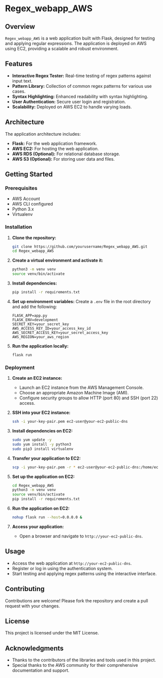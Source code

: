 # Regex_webapp_AWS

## Overview
`Regex_webapp_AWS` is a web application built with Flask, designed for testing and applying regular expressions. The application is deployed on AWS using EC2, providing a scalable and robust environment.

## Features
- **Interactive Regex Tester:** Real-time testing of regex patterns against input text.
- **Pattern Library:** Collection of common regex patterns for various use cases.
- **Syntax Highlighting:** Enhanced readability with syntax highlighting.
- **User Authentication:** Secure user login and registration.
- **Scalability:** Deployed on AWS EC2 to handle varying loads.

## Architecture
The application architecture includes:
- **Flask:** For the web application framework.
- **AWS EC2:** For hosting the web application.
- **AWS RDS (Optional):** For relational database storage.
- **AWS S3 (Optional):** For storing user data and files.

## Getting Started

### Prerequisites
- AWS Account
- AWS CLI configured
- Python 3.x
- Virtualenv

### Installation

1. **Clone the repository:**
    ```sh
    git clone https://github.com/yourusername/Regex_webapp_AWS.git
    cd Regex_webapp_AWS
    ```

2. **Create a virtual environment and activate it:**
    ```sh
    python3 -m venv venv
    source venv/bin/activate
    ```

3. **Install dependencies:**
    ```sh
    pip install -r requirements.txt
    ```

4. **Set up environment variables:**
    Create a `.env` file in the root directory and add the following:
    ```plaintext
    FLASK_APP=app.py
    FLASK_ENV=development
    SECRET_KEY=your_secret_key
    AWS_ACCESS_KEY_ID=your_access_key_id
    AWS_SECRET_ACCESS_KEY=your_secret_access_key
    AWS_REGION=your_aws_region
    ```

5. **Run the application locally:**
    ```sh
    flask run
    ```

### Deployment

1. **Create an EC2 instance:**
    - Launch an EC2 instance from the AWS Management Console.
    - Choose an appropriate Amazon Machine Image (AMI).
    - Configure security groups to allow HTTP (port 80) and SSH (port 22) access.

2. **SSH into your EC2 instance:**
    ```sh
    ssh -i your-key-pair.pem ec2-user@your-ec2-public-dns
    ```

3. **Install dependencies on EC2:**
    ```sh
    sudo yum update -y
    sudo yum install -y python3
    sudo pip3 install virtualenv
    ```

4. **Transfer your application to EC2:**
    ```sh
    scp -i your-key-pair.pem -r * ec2-user@your-ec2-public-dns:/home/ec2-user/Regex_webapp_AWS
    ```

5. **Set up the application on EC2:**
    ```sh
    cd Regex_webapp_AWS
    python3 -m venv venv
    source venv/bin/activate
    pip install -r requirements.txt
    ```

6. **Run the application on EC2:**
    ```sh
    nohup flask run --host=0.0.0.0 &
    ```

7. **Access your application:**
    - Open a browser and navigate to `http://your-ec2-public-dns`.

## Usage
- Access the web application at `http://your-ec2-public-dns`.
- Register or log in using the authentication system.
- Start testing and applying regex patterns using the interactive interface.

## Contributing
Contributions are welcome! Please fork the repository and create a pull request with your changes.

## License
This project is licensed under the MIT License.

## Acknowledgments
- Thanks to the contributors of the libraries and tools used in this project.
- Special thanks to the AWS community for their comprehensive documentation and support.


